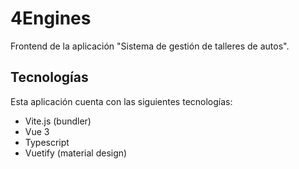 # 4Engines

Frontend de la aplicación "Sistema de gestión de talleres de autos".

## Tecnologías

Esta aplicación cuenta con las siguientes tecnologías:

- Vite.js (bundler)
- Vue 3
- Typescript
- Vuetify (material design)